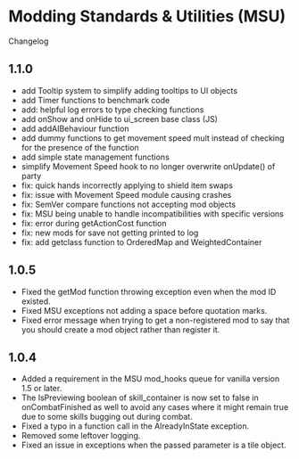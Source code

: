 # Modding Standards & Utilities (MSU)
Changelog

## 1.1.0
- add Tooltip system to simplify adding tooltips to UI objects
- add Timer functions to benchmark code
- add: helpful log errors to type checking functions
- add onShow and onHide to ui_screen base class (JS)
- add addAIBehaviour function
- add dummy functions to get movement speed mult instead of checking for the presence of the function
- add simple state management functions
- simplify Movement Speed hook to no longer overwrite onUpdate() of party
- fix: quick hands incorrectly applying to shield item swaps
- fix: issue with Movement Speed module causing crashes
- fix: SemVer compare functions not accepting mod objects
- fix: MSU being unable to handle incompatibilities with specific versions
- fix: error during getActionCost function
- fix: new mods for save not getting printed to log
- fix: add getclass function to OrderedMap and WeightedContainer

## 1.0.5
- Fixed the getMod function throwing exception even when the mod ID existed.
- Fixed MSU exceptions not adding a space before quotation marks.
- Fixed error message when trying to get a non-registered mod to say that you should create a mod object rather than register it.

## 1.0.4
- Added a requirement in the MSU mod_hooks queue for vanilla version 1.5 or later.
- The IsPreviewing boolean of skill_container is now set to false in onCombatFinished as well to avoid any cases where it might remain true due to some skills bugging out during combat.
- Fixed a typo in a function call in the AlreadyInState exception.
- Removed some leftover logging.
- Fixed an issue in exceptions when the passed parameter is a tile object.
